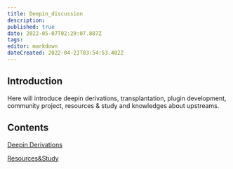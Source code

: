 ```yaml
---
title: Deepin_discussion
description: 
published: true
date: 2022-05-07T02:29:07.887Z
tags: 
editor: markdown
dateCreated: 2022-04-21T03:54:53.402Z
---
```


## Introduction
Here will introduce deepin derivations, transplantation, plugin development, community project, resources & study and knowledges about upstreams.

## Contents

[Deepin Derivations](Deepin_Derivations)

[Resources&Study](Resources%26Study)